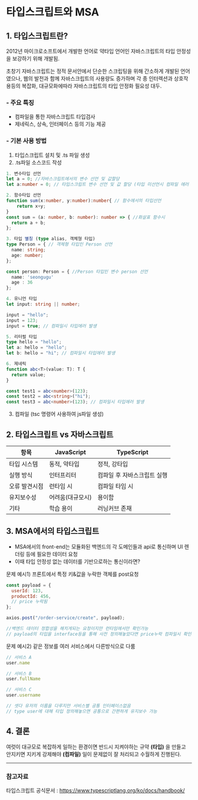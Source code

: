 # 타입스크립트와 MSA

## 1. 타입스크립트란?

2012년 마이크로소프트에서 개발한 언어로 약타입 언어인 자바스크립트의 타입 안정성을 보강하기 위해 개발됨.

초창기 자바스크립트는 정적 문서안에서 단순한 스크립팅을 위해 간소하게 개발된 언어였으나, 웹의 발전과 함께 자바스크립트의 사용량도 증가하며 각 종 인터렉션과 상호작용등의 복잡화, 대규모화에따라 자바스크립트의 타입 안정화 필요성 대두.

### - 주요 특징
- 컴파일을 통한 자바스크립트 타입검사
- 제네릭스, 상속, 인터페이스 등의 기능 제공

### - 기본 사용 방법
1) 타입스크립트 설치 및 .ts 파일 생성
2) .ts파일 소스코드 작성
```typescript
1. 변수타입 선언
let a = 0; //자바스크립트에서의 변수 선언 및 값할당
let a:number = 0; // 타입스크립트 변수 선언 및 값 할당 (타입 미선언시 컴파일 에러 발생)

2. 함수타입 선언
function sum(x:number, y:number):number{ // 함수에서의 타입선언
    return x+y;
}
const sum = (a: number, b: number): number => { //화살표 함수시
  return a + b;
};

3. 타입 별칭 (type alias, 객체형 타입)
type Person = { // 객체형 타입인 Person 선언
  name: string;
  age: number; 
};

const person: Person = { //Person 타입인 변수 person 선언
  name: 'seongugu'
  age : 36
};

4. 유니언 타입
let input: string || number;

input = "hello"; 
input = 123;     
input = true; // 컴파일시 타입에러 발생

5. 리터럴 타입
type hello = "hello";
let a: hello = "hello";
let b: hello = "hi"; // 컴파일시 타입에러 발생

6. 제네릭
function abc<T>(value: T): T {
  return value;
}

const test1 = abc<number>(123);   
const test2 = abc<string>("hi");
const test3 = abc<number>(123); // 컴파일시 타입에러 발생
```

3) 컴파일 (tsc 명령어 사용하여 js파일 생성)



## 2. 타입스크립트 vs 자바스크립트

| 항목 | JavaScript | TypeScript |
|------|------------|------------|
| 타입 시스템 | 동적, 약타입 | 정적, 강타입 |
| 실행 방식 | 인터프리터 | 컴파일 후 자바스크립트 실행 |
| 오류 발견시점 | 런타임 시 | 컴파일 타임 시 |
| 유지보수성 | 어려움(대규모시)  | 용이함 |
| 기타 | 학습 용이 | 러닝커브 존재



## 3. MSA에서의 타입스크립트
- MSA에서의 front-end는 모듈화된 백엔드의 각 도메인들과 api로 통신하며 UI 렌더링 등에 필요한 데이터 요청
- 이때 타입 안정성 없는 데이터를 기반으로하는 통신이라면?

문제 예시1) 프론트에서 특정 키&값을 누락한 객체를 post요청
```javascript
const payload = {
  userId: 123,
  productId: 456,
  // price 누락됨
};

axios.post("/order-service/create", payload);

//백엔드 데이터 정합성을 해치게되는 요청이지만 런타임에서만 확인가능
// payload의 타입을 interface등을 통해 사전 정의해놓았다면 price누락 컴파일시 확인가능
```

문제 예시2) 같은 정보를 여러 서비스에서 다른방식으로 다룸
```javascript
// 서비스 A
user.name

// 서비스 B
user.fullName

// 서비스 C
user.username

// 셋다 유저의 이름을 다루지만 서비스별 공통 인터페이스없음
// type user에 대해 타입 정의해놓으면 공통으로 간편하게 유지보수 가능
```


## 4. 결론
여럿이 대규모로 복잡하게 일하는 환경이면 반드시 지켜야하는 규약 **(타입)** 을 만들고 안지키면 지키게 강제해야 **(컴파일)** 일이 문제없이 잘 처리되고 수월하게 진행된다.

---
### 참고자료
타입스크립트 공식문서 : 
https://www.typescriptlang.org/ko/docs/handbook/

